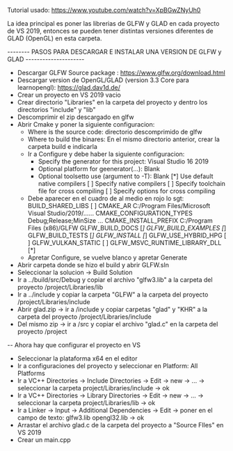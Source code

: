 Tutorial usado: https://www.youtube.com/watch?v=XpBGwZNyUh0

 La idea principal es poner las librerias de GLFW y GLAD en cada proyecto de VS 2019, entonces se pueden tener distintas 
versiones diferentes de GLAD (OpenGL) en esta carpeta.


-------- PASOS PARA DESCARGAR E INSTALAR UNA VERSION DE GLFW y GLAD ---------------------

- Descargar GLFW Source package : https://www.glfw.org/download.html
- Descargar version de OpenGL/GLAD (version 3.3 Core para learnopengl): https://glad.dav1d.de/
- Crear un proyecto en VS 2019 vacio
- Crear directorio "Libraries" en la carpeta del proyecto y dentro los directorios "include" y "lib"
- Descomprimir el zip descargado en glfw
- Abrir Cmake y poner la siguiente configuracion:
	* Where is the source code: directorio descomprimido de glfw
	* Where to build the binares: En el mismo directorio anterior, crear la carpeta build e indicarla
	- Ir a Configure y debe haber la siguiente configuracion:
		* Specify the generator for this project: Visual Studio 16 2019
		* Optional platform for geenerator(...): Blank
		* Optional toolsetto use (argument to -T): Blank
		[*] Use default native compilers
		[ ] Specify native compilers
		[ ] Specify toolchain file for cross compiling
		[ ] Specify options for cross compiling
	- Debe aparecer en el cuadro de al medio en rojo lo sgt:
		BUILD_SHARED_LIBS                 [ ]
		CMAKE_AR                          C:/Program Files/Microsoft Visual Studio/2019/......
		CMAKE_CONFIGURATION_TYPES         Debug;Release;MinSize ...
		CMAKE_INSTALL_PREFIX              C:/Program Files (x86)/GLFW
		GLFW_BUILD_DOCS                   [*]
		GLFW_BUILD_EXAMPLES               [*]
		GLFW_BUILD_TESTS                  [*]
		GLFW_INSTALL                      [*]
		GLFW_USE_HYBRID_HPG               [ ]
		GLFW_VULKAN_STATIC                [ ]
		GLFW_MSVC_RUNTIME_LIBRARY_DLL     [*]
	- Apretar Configure, se vuelve blanco y apretar Generate
- Abrir carpeta donde se hizo el build y abrir GLFW.sln
- Seleccionar la solucion -> Build Solution
- Ir a ../build/src/Debug y copiar el archivo "glfw3.lib" a la carpeta del proyecto /project/Libraries/lib
- Ir a ../include y copiar la carpeta "GLFW" a la carpeta del proyecto /project/Libraries/include
- Abrir glad.zip -> ir a /include y copiar carpetas "glad" y "KHR" a la carpeta del proyecto /project/Libraries/include
- Del mismo zip -> ir a /src y copiar el archivo "glad.c" en la carpeta del proyecto /project

-- Ahora hay que configurar el proyecto en VS
- Seleccionar la plataforma x64 en el editor
- Ir a configuraciones del proyecto y seleccionar en Platform: All Platforms
- Ir a VC++ Directories -> Include Directories -> Edit -> new -> ... -> seleccionar la carpeta project/Libraries/include -> ok
- Ir a VC++ Directories -> Library Directories -> Edit -> new -> ... -> seleccionar la carpeta project/Libraries/lib -> ok
- Ir a Linker -> Input -> Additional Dependencies -> Edit -> poner en el campo de texto:
glfw3.lib
opengl32.lib
  -> ok
- Arrastar el archivo glad.c de la carpeta del proyecto a "Source FIles" en VS 2019
- Crear un main.cpp